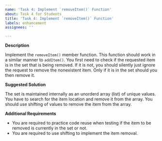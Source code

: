 ```yaml
---
name: 'Task 4: Implement `removeItem()` Function'
about: Task 4 for Students
title: 'Task 4: Implement `removeItem()` Function'
labels: enhancement
assignees: ''

---
```


**Description**

Implement the `removeItem()` member function.  This function should work in a similar manner to `addItem()`.  You first need to check if the requested item is in the set that is being removed.  If it is not, you should silently just ignore the request to remove the nonexistent item.  Only if it is in the set should you then remove it.

**Suggested Solution**

The set is maintained internally as an unorderd array (list) of unique values.  You have to search for the item location and remove it from the array.  You should use shifting of values to remove the item from the array.

**Additional Requirements**

- You are required to practice code reuse when testing if the item to be removed is currently in the set or not.
- You are required to use shifting to implement the item removal.

